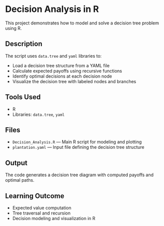 # Decision Analysis in R

This project demonstrates how to model and solve a decision tree problem using R.

## Description

The script uses `data.tree` and `yaml` libraries to:

- Load a decision tree structure from a YAML file
- Calculate expected payoffs using recursive functions
- Identify optimal decisions at each decision node
- Visualize the decision tree with labeled nodes and branches

## Tools Used

- R
- Libraries: `data.tree`, `yaml`

## Files

- `Decision_Analysis.R` — Main R script for modeling and plotting
- `plantation.yaml` — Input file defining the decision tree structure

## Output

The code generates a decision tree diagram with computed payoffs and optimal paths.

## Learning Outcome

- Expected value computation
- Tree traversal and recursion
- Decision modeling and visualization in R
